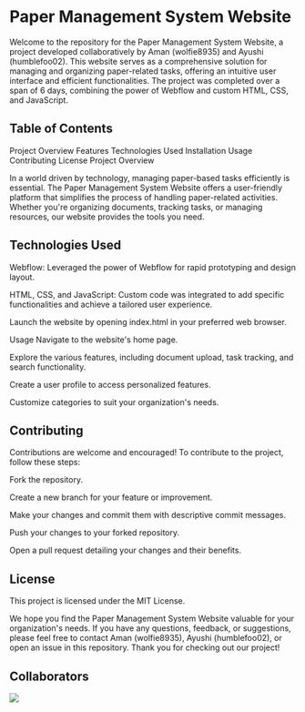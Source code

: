 <h1>Paper Management System Website</h1>

Welcome to the repository for the Paper Management System Website, a project developed collaboratively by Aman (wolfie8935) and Ayushi (humblefoo02). This website serves as a comprehensive solution for managing and organizing paper-related tasks, offering an intuitive user interface and efficient functionalities. The project was completed over a span of 6 days, combining the power of Webflow and custom HTML, CSS, and JavaScript.

<h2>Table of Contents</h2>
Project Overview
Features
Technologies Used
Installation
Usage
Contributing
License
Project Overview

In a world driven by technology, managing paper-based tasks efficiently is essential. The Paper Management System Website offers a user-friendly platform that simplifies the process of handling paper-related activities. Whether you're organizing documents, tracking tasks, or managing resources, our website provides the tools you need.

<h2>Technologies Used</h2>
Webflow: Leveraged the power of Webflow for rapid prototyping and design layout.

HTML, CSS, and JavaScript: Custom code was integrated to add specific functionalities and achieve a tailored user experience.

Launch the website by opening index.html in your preferred web browser.

Usage
Navigate to the website's home page.

Explore the various features, including document upload, task tracking, and search functionality.

Create a user profile to access personalized features.

Customize categories to suit your organization's needs.

<h2>Contributing</h2>
Contributions are welcome and encouraged! To contribute to the project, follow these steps:

Fork the repository.

Create a new branch for your feature or improvement.

Make your changes and commit them with descriptive commit messages.

Push your changes to your forked repository.

Open a pull request detailing your changes and their benefits.

<h2>License</h2>
This project is licensed under the MIT License.

We hope you find the Paper Management System Website valuable for your organization's needs. If you have any questions, feedback, or suggestions, please feel free to contact Aman (wolfie8935), Ayushi (humblefoo02), or open an issue in this repository. Thank you for checking out our project!


<h2>Collaborators</h2>
<a href="https://github.com/wolfie8935/Paper_waste_management_system/graphs/contributors">
  <img src="https://contrib.rocks/image?repo=wolfie8935/Paper_waste_management_system" />
</a>
